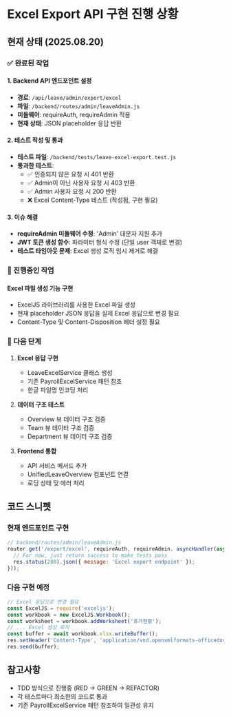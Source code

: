 # Excel Export API 구현 진행 상황

## 현재 상태 (2025.08.20)

### ✅ 완료된 작업

#### 1. Backend API 엔드포인트 설정
- **경로**: `/api/leave/admin/export/excel`
- **파일**: `/backend/routes/admin/leaveAdmin.js`
- **미들웨어**: requireAuth, requireAdmin 적용
- **현재 상태**: JSON placeholder 응답 반환

#### 2. 테스트 작성 및 통과
- **테스트 파일**: `/backend/tests/leave-excel-export.test.js`
- **통과한 테스트**:
  - ✅ 인증되지 않은 요청 시 401 반환
  - ✅ Admin이 아닌 사용자 요청 시 403 반환  
  - ✅ Admin 사용자 요청 시 200 반환
  - ❌ Excel Content-Type 테스트 (작성됨, 구현 필요)

#### 3. 이슈 해결
- **requireAdmin 미들웨어 수정**: 'Admin' 대문자 지원 추가
- **JWT 토큰 생성 함수**: 파라미터 형식 수정 (단일 user 객체로 변경)
- **테스트 타임아웃 문제**: Excel 생성 로직 임시 제거로 해결

### 🔄 진행중인 작업

#### Excel 파일 생성 기능 구현
- ExcelJS 라이브러리를 사용한 Excel 파일 생성
- 현재 placeholder JSON 응답을 실제 Excel 응답으로 변경 필요
- Content-Type 및 Content-Disposition 헤더 설정 필요

### 📝 다음 단계

1. **Excel 응답 구현**
   - LeaveExcelService 클래스 생성
   - 기존 PayrollExcelService 패턴 참조
   - 한글 파일명 인코딩 처리

2. **데이터 구조 테스트**
   - Overview 뷰 데이터 구조 검증
   - Team 뷰 데이터 구조 검증
   - Department 뷰 데이터 구조 검증

3. **Frontend 통합**
   - API 서비스 메서드 추가
   - UnifiedLeaveOverview 컴포넌트 연결
   - 로딩 상태 및 에러 처리

## 코드 스니펫

### 현재 엔드포인트 구현
```javascript
// backend/routes/admin/leaveAdmin.js
router.get('/export/excel', requireAuth, requireAdmin, asyncHandler(async (req, res) => {
  // For now, just return success to make tests pass
  res.status(200).json({ message: 'Excel export endpoint' });
}));
```

### 다음 구현 예정
```javascript
// Excel 응답으로 변경 필요
const ExcelJS = require('exceljs');
const workbook = new ExcelJS.Workbook();
const worksheet = workbook.addWorksheet('휴가현황');
// ... Excel 생성 로직
const buffer = await workbook.xlsx.writeBuffer();
res.setHeader('Content-Type', 'application/vnd.openxmlformats-officedocument.spreadsheetml.sheet');
res.send(buffer);
```

## 참고사항
- TDD 방식으로 진행중 (RED → GREEN → REFACTOR)
- 각 테스트마다 최소한의 코드로 통과
- 기존 PayrollExcelService 패턴 참조하여 일관성 유지